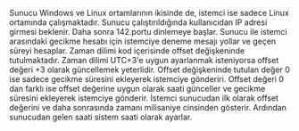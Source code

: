 Sunucu Windows ve Linux ortamlarının ikisinde de, istemci ise sadece Linux ortamında çalışmaktadır.
Sunucu çalıştırıldığında kullanıcıdan IP adresi girmesi beklenir. Daha sonra 142.portu dinlemeye başlar. Sunucu ile istemci arasındaki gecikme hesabı için istemciye deneme mesajı yollar ve geçen süreyi hesaplar. Zaman dilimi kod içerisinde offset değişkeninde tutulmaktadır. Zaman dilimi UTC+3'e uygun ayarlanmak isteniyorsa offset değeri +3 olarak güncellemek yeterlidir. Offset değişkeninde tutulan değer 0 ise sadece gecikme süresini ekleyerek istemciye gönderiri. Offset değeri 0 dan farklı ise offset değerine uygun olarak saati günceller ve gecikme süresini ekleyerek istemciye gönderir. İstemci sunucudan ilk olarak offset değerini ve daha sonrasında zamanı milisaniye cinsinden gösterir. Ardından sunucudan gelen saati sistem saati olarak ayarlar.

